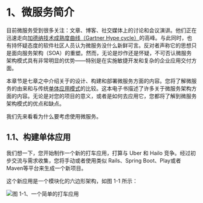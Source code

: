 # 1、微服务简介
目前微服务受到很多关注：文章、博客、社交媒体上的讨论和会议演讲。他们正在迅速走向[加德纳技术成熟度曲线（Gartner Hype cycle）](http://www.gartner.com/technology/research/methodologies/hype-cycle.jsp)的高峰。与此同时，也有持怀疑态度的软件社区人员认为微服务没什么新鲜可言。反对者声称它的思想只是面向服务架构（SOA）的重塑。然而，无论是炒作还是怀疑，不可否认微服务架构模式具有非常明显的优势——特别是在实施敏捷开发和复杂的企业应用交付方面。

本章节是七章之中介绍关于的设计、构建和部署微服务方面的内容。您将了解微服务的由来和与传统[单体应用模式](http://microservices.io/patterns/monolithic.html)的比较。这本电子书描述了许多关于微服务架构方面的内容。无论是对您的项目的意义，或者是如何去应用它，您都将了解到微服务架构模式的优点和缺点。

我们先来看看为什么要考虑使用微服务。

## 1.1、构建单体应用
我们想一下，您开始制作一个新的打车应用，打算与 Uber 和 Hailo 竞争。经过初步交流与需求收集，您将手动或者使用类似 Rails、Spring Boot、Play或者Maven等平台来生成一个新项目。

这个新应用是一个模块化的六边形架构，如图 1-1 所示：

![图 1-1、一个简单的打车应用](https://github.com/oopsguy/microservices-from-design-to-deployment-chinese/blob/master/resources/1-1.png)

